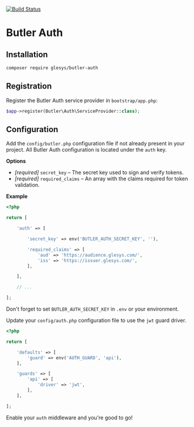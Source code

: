 [![Build Status](https://travis-ci.org/glesys/butler-auth.svg?branch=master)](https://travis-ci.org/glesys/butler-auth)

# Butler Auth

## Installation

```sh
composer require glesys/butler-auth
```

## Registration

Register the Butler Auth service provider in `bootstrap/app.php`:

```php
$app->register(Butler\Auth\ServiceProvider::class);
```

## Configuration

Add the `config/butler.php` configuration file if not already present in your
project. All Butler Auth configuration is located under the `auth` key.

**Options**

- _[required]_ `secret_key` – The secret key used to sign and verify tokens.
- _[required]_ `required_claims` – An array with the claims required for token validation.

**Example**

```php
<?php

return [

    'auth' => [

        'secret_key' => env('BUTLER_AUTH_SECRET_KEY', ''),

        'required_claims' => [
            'aud' => 'https://audience.glesys.com/',
            'iss' => 'https://issuer.glesys.com/',
        ],

    ],

    // ...

];
```

Don't forget to set `BUTLER_AUTH_SECRET_KEY` in `.env` or your environment.

Update your `config/auth.php` configuration file to use the `jwt` guard driver.

```php
<?php

return [

    'defaults' => [
        'guard' => env('AUTH_GUARD', 'api'),
    ],

    'guards' => [
        'api' => [
            'driver' => 'jwt',
        ],
    ],

];
```

Enable your `auth` middleware and you're good to go!
